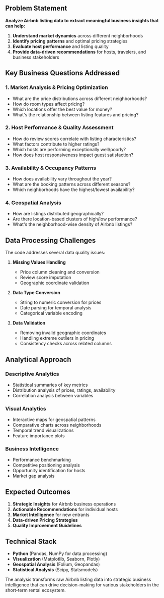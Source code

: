 ## Problem Statement

**Analyze Airbnb listing data to extract meaningful business insights that can help:**

1. **Understand market dynamics** across different neighborhoods
2. **Identify pricing patterns** and optimal pricing strategies  
3. **Evaluate host performance** and listing quality
4. **Provide data-driven recommendations** for hosts, travelers, and business stakeholders

## Key Business Questions Addressed

### 1. **Market Analysis & Pricing Optimization**
- What are the price distributions across different neighborhoods?
- How do room types affect pricing?
- Which locations offer the best value for money?
- What's the relationship between listing features and pricing?

### 2. **Host Performance & Quality Assessment**
- How do review scores correlate with listing characteristics?
- What factors contribute to higher ratings?
- Which hosts are performing exceptionally well/poorly?
- How does host responsiveness impact guest satisfaction?

### 3. **Availability & Occupancy Patterns**
- How does availability vary throughout the year?
- What are the booking patterns across different seasons?
- Which neighborhoods have the highest/lowest availability?

### 4. **Geospatial Analysis**
- How are listings distributed geographically?
- Are there location-based clusters of high/low performance?
- What's the neighborhood-wise density of Airbnb listings?

## Data Processing Challenges

The code addresses several data quality issues:

1. **Missing Values Handling**
   - Price column cleaning and conversion
   - Review score imputation
   - Geographic coordinate validation

2. **Data Type Conversion**
   - String to numeric conversion for prices
   - Date parsing for temporal analysis
   - Categorical variable encoding

3. **Data Validation**
   - Removing invalid geographic coordinates
   - Handling extreme outliers in pricing
   - Consistency checks across related columns

## Analytical Approach

### **Descriptive Analytics**
- Statistical summaries of key metrics
- Distribution analysis of prices, ratings, availability
- Correlation analysis between variables

### **Visual Analytics**
- Interactive maps for geospatial patterns
- Comparative charts across neighborhoods
- Temporal trend visualizations
- Feature importance plots

### **Business Intelligence**
- Performance benchmarking
- Competitive positioning analysis
- Opportunity identification for hosts
- Market gap analysis

## Expected Outcomes

1. **Strategic Insights** for Airbnb business operations
2. **Actionable Recommendations** for individual hosts
3. **Market Intelligence** for new entrants
4. **Data-driven Pricing Strategies**
5. **Quality Improvement Guidelines**

## Technical Stack
- **Python** (Pandas, NumPy for data processing)
- **Visualization** (Matplotlib, Seaborn, Plotly)
- **Geospatial Analysis** (Folium, Geopandas)
- **Statistical Analysis** (Scipy, Statsmodels)

The analysis transforms raw Airbnb listing data into strategic business intelligence that can drive decision-making for various stakeholders in the short-term rental ecosystem.

